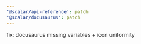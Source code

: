 ```yaml
---
'@scalar/api-reference': patch
'@scalar/docusaurus': patch
---
```


fix: docusaurus missing variables + icon uniformity
